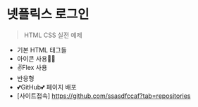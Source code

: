 # 넷플릭스 로그인

> HTML CSS 실전 예제

- 기본 HTML 태그들
- 아이콘 사용👍🏼
- ✌Flex 사용 
- 반응형
- 💕GitHub💕 페이지 배포
- [사이트접속] https://github.com/ssasdfccaf?tab=repositories
